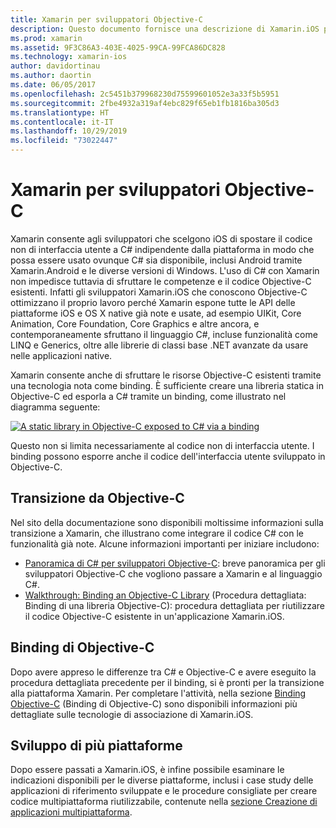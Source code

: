 ```yaml
---
title: Xamarin per sviluppatori Objective-C
description: Questo documento fornisce una descrizione di Xamarin.iOS per gli sviluppatori Objective-C. Contiene inoltre i collegamenti alle guide che descrivono come eseguire la transizione a C# da Objective-C, come associare una libreria Objective-C per l'uso in C# e come compilare un'applicazione per dispositivi mobili multipiattaforma.
ms.prod: xamarin
ms.assetid: 9F3C86A3-403E-4025-99CA-99FCA86DC828
ms.technology: xamarin-ios
author: davidortinau
ms.author: daortin
ms.date: 06/05/2017
ms.openlocfilehash: 2c5451b379968230d75599601052e3a33f5b5951
ms.sourcegitcommit: 2fbe4932a319af4ebc829f65eb1fb1816ba305d3
ms.translationtype: HT
ms.contentlocale: it-IT
ms.lasthandoff: 10/29/2019
ms.locfileid: "73022447"
---
```

# <a name="xamarin-for-objective-c-developers"></a>Xamarin per sviluppatori Objective-C

Xamarin consente agli sviluppatori che scelgono iOS di spostare il codice non di interfaccia utente a C# indipendente dalla piattaforma in modo che possa essere usato ovunque C# sia disponibile, inclusi Android tramite Xamarin.Android e le diverse versioni di Windows. L'uso di C# con Xamarin non impedisce tuttavia di sfruttare le competenze e il codice Objective-C esistenti. Infatti gli sviluppatori Xamarin.iOS che conoscono Objective-C ottimizzano il proprio lavoro perché Xamarin espone tutte le API delle piattaforme iOS e OS X native già note e usate, ad esempio UIKit, Core Animation, Core Foundation, Core Graphics e altre ancora, e contemporaneamente sfruttano il linguaggio C#, incluse funzionalità come LINQ e Generics, oltre alle librerie di classi base .NET avanzate da usare nelle applicazioni native.

Xamarin consente anche di sfruttare le risorse Objective-C esistenti tramite una tecnologia nota come binding. È sufficiente creare una libreria statica in Objective-C ed esporla a C# tramite un binding, come illustrato nel diagramma seguente:

 [![](images/01-bindings.png "A static library in Objective-C exposed to C# via a binding")](images/01-bindings.png#lightbox)

Questo non si limita necessariamente al codice non di interfaccia utente. I binding possono esporre anche il codice dell'interfaccia utente sviluppato in Objective-C.

## <a name="transitioning-from-objective-c"></a>Transizione da Objective-C

Nel sito della documentazione sono disponibili moltissime informazioni sulla transizione a Xamarin, che illustrano come integrare il codice C# con le funzionalità già note. Alcune informazioni importanti per iniziare includono:

- [Panoramica di C# per sviluppatori Objective-C](primer.md): breve panoramica per gli sviluppatori Objective-C che vogliono passare a Xamarin e al linguaggio C#. 
- [Walkthrough: Binding an Objective-C Library](~/ios/platform/binding-objective-c/walkthrough.md) (Procedura dettagliata: Binding di una libreria Objective-C): procedura dettagliata per riutilizzare il codice Objective-C esistente in un'applicazione Xamarin.iOS. 

## <a name="binding-objective-c"></a>Binding di Objective-C

Dopo avere appreso le differenze tra C# e Objective-C e avere eseguito la procedura dettagliata precedente per il binding, si è pronti per la transizione alla piattaforma Xamarin. Per completare l'attività, nella sezione [Binding Objective-C](~/ios/platform/binding-objective-c/index.md) (Binding di Objective-C) sono disponibili informazioni più dettagliate sulle tecnologie di associazione di Xamarin.iOS.

## <a name="cross-platform-development"></a>Sviluppo di più piattaforme

Dopo essere passati a Xamarin.iOS, è infine possibile esaminare le indicazioni disponibili per le diverse piattaforme, inclusi i case study delle applicazioni di riferimento sviluppate e le procedure consigliate per creare codice multipiattaforma riutilizzabile, contenute nella [sezione Creazione di applicazioni multipiattaforma](~/cross-platform/app-fundamentals/building-cross-platform-applications/index.md).
